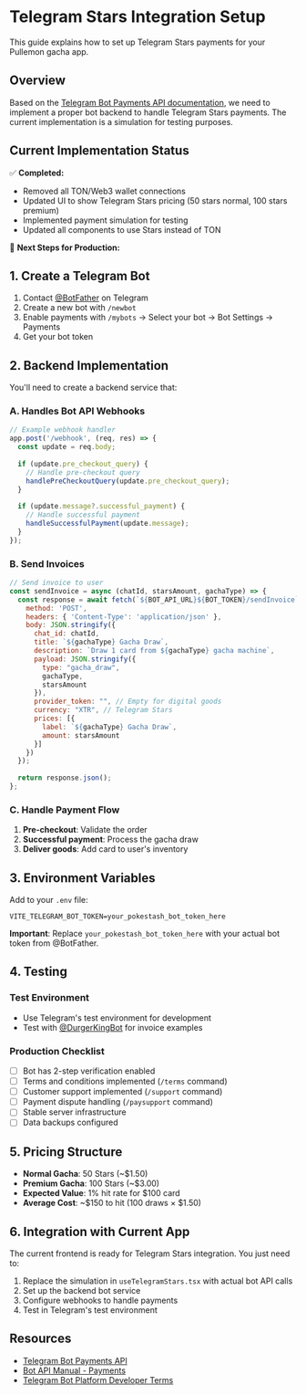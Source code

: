 # Telegram Stars Integration Setup

This guide explains how to set up Telegram Stars payments for your Pullemon gacha app.

## Overview

Based on the [Telegram Bot Payments API documentation](https://core.telegram.org/bots/payments-stars), we need to implement a proper bot backend to handle Telegram Stars payments. The current implementation is a simulation for testing purposes.

## Current Implementation Status

✅ **Completed:**
- Removed all TON/Web3 wallet connections
- Updated UI to show Telegram Stars pricing (50 stars normal, 100 stars premium)
- Implemented payment simulation for testing
- Updated all components to use Stars instead of TON

🔄 **Next Steps for Production:**

## 1. Create a Telegram Bot

1. Contact [@BotFather](https://t.me/botfather) on Telegram
2. Create a new bot with `/newbot`
3. Enable payments with `/mybots` → Select your bot → Bot Settings → Payments
4. Get your bot token

## 2. Backend Implementation

You'll need to create a backend service that:

### A. Handles Bot API Webhooks
```javascript
// Example webhook handler
app.post('/webhook', (req, res) => {
  const update = req.body;
  
  if (update.pre_checkout_query) {
    // Handle pre-checkout query
    handlePreCheckoutQuery(update.pre_checkout_query);
  }
  
  if (update.message?.successful_payment) {
    // Handle successful payment
    handleSuccessfulPayment(update.message);
  }
});
```

### B. Send Invoices
```javascript
// Send invoice to user
const sendInvoice = async (chatId, starsAmount, gachaType) => {
  const response = await fetch(`${BOT_API_URL}${BOT_TOKEN}/sendInvoice`, {
    method: 'POST',
    headers: { 'Content-Type': 'application/json' },
    body: JSON.stringify({
      chat_id: chatId,
      title: `${gachaType} Gacha Draw`,
      description: `Draw 1 card from ${gachaType} gacha machine`,
      payload: JSON.stringify({
        type: "gacha_draw",
        gachaType,
        starsAmount
      }),
      provider_token: "", // Empty for digital goods
      currency: "XTR", // Telegram Stars
      prices: [{
        label: `${gachaType} Gacha Draw`,
        amount: starsAmount
      }]
    })
  });
  
  return response.json();
};
```

### C. Handle Payment Flow
1. **Pre-checkout**: Validate the order
2. **Successful payment**: Process the gacha draw
3. **Deliver goods**: Add card to user's inventory

## 3. Environment Variables

Add to your `.env` file:
```env
VITE_TELEGRAM_BOT_TOKEN=your_pokestash_bot_token_here
```

**Important**: Replace `your_pokestash_bot_token_here` with your actual bot token from @BotFather.

## 4. Testing

### Test Environment
- Use Telegram's test environment for development
- Test with [@DurgerKingBot](https://t.me/DurgerKingBot) for invoice examples

### Production Checklist
- [ ] Bot has 2-step verification enabled
- [ ] Terms and conditions implemented (`/terms` command)
- [ ] Customer support implemented (`/support` command)
- [ ] Payment dispute handling (`/paysupport` command)
- [ ] Stable server infrastructure
- [ ] Data backups configured

## 5. Pricing Structure

- **Normal Gacha**: 50 Stars (~$1.50)
- **Premium Gacha**: 100 Stars (~$3.00)
- **Expected Value**: 1% hit rate for $100 card
- **Average Cost**: ~$150 to hit (100 draws × $1.50)

## 6. Integration with Current App

The current frontend is ready for Telegram Stars integration. You just need to:

1. Replace the simulation in `useTelegramStars.tsx` with actual bot API calls
2. Set up the backend bot service
3. Configure webhooks to handle payments
4. Test in Telegram's test environment

## Resources

- [Telegram Bot Payments API](https://core.telegram.org/bots/payments-stars)
- [Bot API Manual - Payments](https://core.telegram.org/bots/api#payments)
- [Telegram Bot Platform Developer Terms](https://core.telegram.org/bots/terms)
